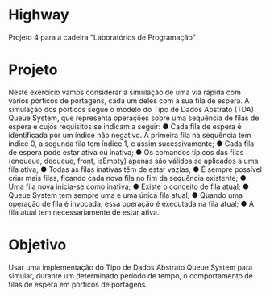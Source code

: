 # Highway
Projeto 4 para a cadeira "Laboratórios de Programação"
# Projeto
Neste exercício vamos considerar a simulação de uma via rápida com vários pórticos de
portagens, cada um deles com a sua fila de espera.
A simulação dos pórticos segue o modelo do Tipo de Dados Abstrato (TDA) Queue System,
que representa operações sobre uma sequência de filas de espera e cujos requisitos se
indicam a seguir:
● Cada fila de espera é identificada por um índice não negativo. A primeira fila na
sequência tem índice 0, a segunda fila tem índice 1, e assim sucessivamente;
● Cada fila de espera pode estar ativa ou inativa;
● Os comandos típicos das filas (enqueue, dequeue, front, isEmpty) apenas são
válidos se aplicados a uma fila ativa;
● Todas as filas inativas têm de estar vazias;
● É sempre possível criar mais filas, ficando cada nova fila no fim da sequência
existente;
● Uma fila nova inicia-se como inativa;
● Existe o conceito de fila atual;
● Queue System tem sempre uma e uma única fila atual;
● Quando uma operação de fila é invocada, essa operação é executada na fila atual;
● A fila atual tem necessariamente de estar ativa.
# Objetivo
Usar uma implementação do Tipo de Dados Abstrato Queue System para simular, durante
um determinado período de tempo, o comportamento de filas de espera em pórticos de
portagens.
